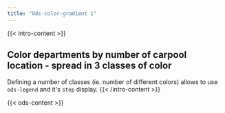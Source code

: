 ```yaml
---
title: "Ods-color-gradient 1"
---
```


{{< intro-content >}}
## Color departments by number of carpool location - spread in 3 classes of color

Defining a number of classes (ie. number of different colors) allows to use `ods-legend` and it's `step` display.
{{< /intro-content >}}

{{< ods-content >}}